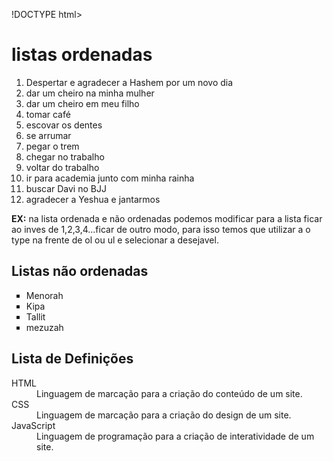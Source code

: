 !DOCTYPE html>
<html lang="pt-br">
<head>
    <meta charset="UTF-8">
    <meta http-equiv="X-UA-Compatible" content="IE=edge">
    <meta name="viewport" content="width=device-width, initial-scale=1.0">
    <title>Listas</title>
</head>
<body>
    <h1>listas ordenadas</h1>
    <ol type="1">
        <li>Despertar e agradecer a Hashem por um novo dia</li>
        <li>dar um cheiro na minha mulher</li>
        <li>dar um cheiro em meu filho</li>
        <li>tomar café</li>
        <li>escovar os dentes</li>
        <li>se arrumar</li>
        <li>pegar o trem</li>
        <li>chegar no trabalho</li>
        <li>voltar do trabalho</li>
        <li>ir para academia junto com minha rainha</li>
        <li>buscar Davi no BJJ</li>
        <li>agradecer a Yeshua e jantarmos </li>

  </ol>

   
   <p> <strong>EX:</strong> na lista ordenada e não ordenadas podemos modificar para a lista ficar ao inves de 1,2,3,4...ficar de outro modo, para isso temos que utilizar a o type na frente de ol ou ul e selecionar a desejavel.  </p>
    
   
   <h2>Listas não ordenadas</h2>
    <ul type="square">
    <li>Menorah</li>
    <li>Kipa</li>
    <li>Tallit</li>
    <li>mezuzah</li>
 </ul>
 
 <h2>Lista de Definições</h2>
    <dl>
        <dt>HTML</dt>
        <dd>Linguagem de marcação para a criação do conteúdo de um site.</dd>
        <dt>CSS</dt>
        <dd>Linguagem de marcação para a criação do design de um site.</dd>
        <dt>JavaScript</dt>
        <dd>Linguagem de programação para a criação de interatividade de um site.</dd>
    </dl>
 
</body>
</html>
